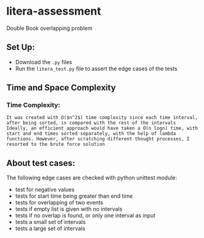 # litera-assessment
Double Book overlapping problem

## Set Up:
- Download the `.py` files
- Run the `litera_test.py` file to assert the edge cases of the tests

## Time and Space Complexity
### Time Complexity:
    It was created with O($n^2$) time complexity since each time interval, after being sorted, is compared with the rest of the intervals
    Ideally, an efficient approach would have taken a O(n logn) time, with start and end times sorted separately, with the help of lambda functions. However, after scratching different thought processes, I resorted to the brute force solution
    
## About test cases:
  The following edge cases are checked with python unittest module:
  - test for negative values
  - tests for start time being greater than end time
  - tests for overlapping of two events
  - tests if empty list is given with no intervals
  - tests if no overlap is found, or only one interval as input
  - tests a small set of intervals
  - tests a large set of intervals
